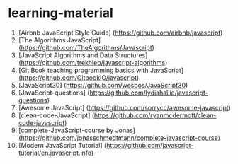 # learning-material

1. [Airbnb JavaScript Style Guide] (https://github.com/airbnb/javascript)
2. [The Algorithms JavaScript] (https://github.com/TheAlgorithms/Javascript)
3. [JavaScript Algorithms and Data Structures] (https://github.com/trekhleb/javascript-algorithms)
4. [Git Book teaching programming basics with JavaScript] (https://github.com/GitbookIO/javascript)
5. [JavaScript30] (https://github.com/wesbos/JavaScript30)
6. [JavaScript-questions] (https://github.com/lydiahallie/javascript-questions)
7. [Awesome JavaScript] (https://github.com/sorrycc/awesome-javascript)
8. [clean-code-JavaScript] (https://github.com/ryanmcdermott/clean-code-javascript)
9. [complete-JavaScript-course by Jonas] (https://github.com/jonasschmedtmann/complete-javascript-course)
10. [Modern JavaScript Tutorial] (https://github.com/javascript-tutorial/en.javascript.info)
